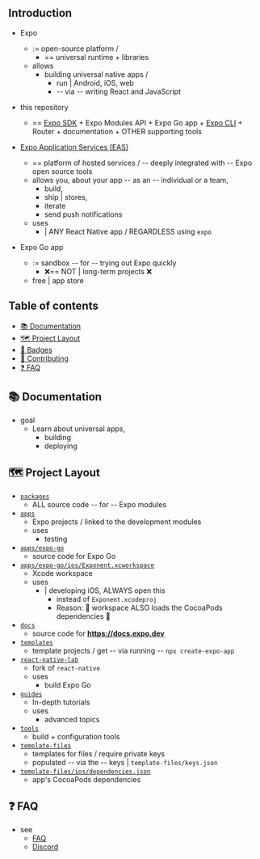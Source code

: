 ## Introduction

* Expo
  * := open-source platform /
    * == universal runtime + libraries  
  * allows
    * building universal native apps / 
      * run | Android, iOS, web
      * -- via -- writing React and JavaScript

* this repository
  * == [Expo SDK](docs/pages/versions) + Expo Modules API + Expo Go app + [Expo CLI](docs/pages/more/expo-cli.mdx) + Router + documentation + OTHER supporting tools

* [Expo Application Services (EAS)](https://expo.dev/eas)
  * == platform of hosted services / -- deeply integrated with -- Expo open source tools
  * allows you, about your app -- as an -- individual or a team, 
    * build,
    * ship | stores,
    * iterate
    * send push notifications
  * uses
    * | ANY React Native app / REGARDLESS using `expo`

* Expo Go app
  * := sandbox -- for -- trying out Expo quickly
    * ❌== NOT | long-term projects ❌
  * free | app store

## Table of contents

- [📚 Documentation](#-documentation)
- [🗺 Project Layout](#-project-layout)
- [🏅 Badges](#-badges)
- [👏 Contributing](#-contributing)
- [❓ FAQ](#-faq)

## 📚 Documentation

* goal
  * Learn about universal apps,
    * building
    * deploying

## 🗺 Project Layout

- [`packages`](/packages)
  - ALL source code -- for -- Expo modules
- [`apps`](/apps)
  - Expo projects / linked to the development modules
  - uses
    - testing
- [`apps/expo-go`](/apps/expo-go)
  - source code for Expo Go
- [`apps/expo-go/ios/Exponent.xcworkspace`](/apps/expo-go/ios)
  - Xcode workspace
  - uses
    - | developing iOS, ALWAYS open this
      - instead of `Exponent.xcodeproj`
      - Reason: 🧠 workspace ALSO loads the CocoaPods dependencies 🧠
- [`docs`](/docs)
  - source code for **https://docs.expo.dev**
- [`templates`](/templates)
  - template projects / get -- via running -- `npx create-expo-app`
- [`react-native-lab`](/react-native-lab)
  - fork of `react-native`
  - uses
    - build Expo Go
- [`guides`](/guides)
  - In-depth tutorials
  - uses
    - advanced topics
- [`tools`](/tools)
  - build + configuration tools
- [`template-files`](/template-files)
  - templates for files / require private keys
  - populated -- via the -- keys | `template-files/keys.json`
- [`template-files/ios/dependencies.json`](/template-files/ios/dependencies.json)
  - app's CocoaPods dependencies

## ❓ FAQ

* see 
  * [FAQ](docs/pages/faq.mdx)
  * [Discord](https://chat.expo.dev)
